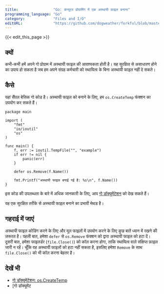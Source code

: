 ```yaml
---
title:                "Go: कंप्यूटर प्रोग्रामिंग में एक अस्थायी फ़ाइल बनाना"
programming_language: "Go"
category:             "Files and I/O"
editURL:              "https://github.com/dogweather/forkful/blob/master/content/hi/go/creating-a-temporary-file.md"
---
```


{{< edit_this_page >}}

## क्यों

कभी-कभी हमें अपने गो प्रोग्राम में अस्थायी फाइल की आवश्यकता होती है। यह सुरक्षित से असाधारण होने का उपाय हो सकता है जब हम अपने संग्रह कर्मचारी को स्थायित्व के बिना अस्थायी फाइल नहीं दे सकते।

## कैसे

यहां सैंपल बेसिक गो कोड है। अस्थायी फाइल को बनाने के लिए, हम ``os.CreateTemp`` फंक्शन का उपयोग कर सकते हैं।

```
package main

import (
    "fmt"
    "io/ioutil"
    "os"
)

func main() {
    f, err := ioutil.TempFile("", "example")
    if err != nil {
        panic(err)
    }
    
    defer os.Remove(f.Name())
    
    fmt.Printf("अस्थायी फाइल बनाई गई है: %s\n", f.Name())
}
```

इस कोड की उपलब्धता के बारे में अधिक जानकारी के लिए, आप [गो डॉक्यूमेंटेशन](https://golang.org/pkg/os/#CreateTemp) को देख सकते हैं।

यह एक सुरक्षित तरीके से अस्थायी फाइल बनाने का प्रभावी मेथड है।

## गहराई में जाएं

अस्थायी फाइल कोडिंग करने के लिए और मूल फाइलों में उपयोग करने के लिए कुछ बातें ध्यान में रखने की ज़रूरत है। पहली बात, हमेशा ``defer`` से ``os.Remove`` फंक्शन को द्वारा अस्थायी फाइल को हटा दें। दूसरी बात, हमेशा फाइलर्डर (``file.Close()``) को कॉल करना होगा, ताकि स्थायित्व वाले संक्षिप्त फ़ाइल जारी न रहें। चूँकि वह अस्थायी फाइलों को हटा नहीं सकता है, इसलिए हमेशा ``Remove`` के साथ ``file.Close()`` को भी कॉल करना बेहतर है।

## देखें भी

- [गो डॉक्यूमेंटेशन: os.CreateTemp](https://golang.org/pkg/os/#CreateTemp)
- [गो डॉक्यूमेंट